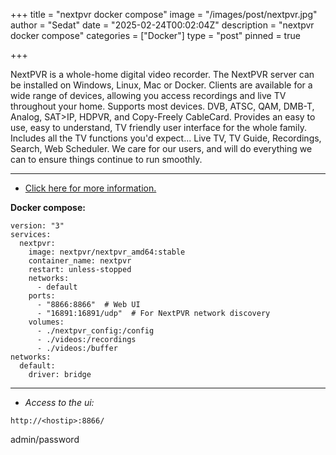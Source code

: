 +++
title = "nextpvr docker compose"
image = "/images/post/nextpvr.jpg"
author = "Sedat"
date = "2025-02-24T00:02:04Z"
description = "nextpvr docker compose"
categories = ["Docker"]
type = "post"
pinned = true

+++

NextPVR is a whole-home digital video recorder. The NextPVR server can be installed on Windows, Linux, Mac or Docker. Clients are available for a wide range of devices, allowing you access recordings and live TV throughout your home. Supports most devices. DVB, ATSC, QAM, DMB-T, Analog, SAT>IP, HDPVR, and Copy-Freely CableCard. Provides an easy to use, easy to understand, TV friendly user interface for the whole family. Includes all the TV functions you'd expect... Live TV, TV Guide, Recordings, Search, Web Scheduler. We care for our users, and will do everything we can to ensure things continue to run smoothly.

---

- [Click here for more information.](https://hub.docker.com/r/nextpvr/nextpvr_amd64)

**Docker compose:**

```
version: "3"
services:
  nextpvr:
    image: nextpvr/nextpvr_amd64:stable
    container_name: nextpvr
    restart: unless-stopped
    networks:
      - default
    ports:
      - "8866:8866"  # Web UI
      - "16891:16891/udp"  # For NextPVR network discovery
    volumes:
      - ./nextpvr_config:/config
      - ./videos:/recordings
      - ./videos:/buffer
networks:
  default:
    driver: bridge
```

---

- _Access to the ui:_

`http://<hostip>:8866/`

admin/password
